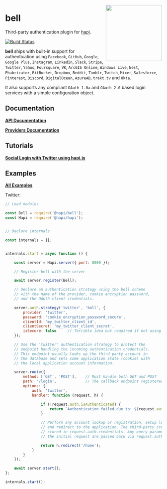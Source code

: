 <a href="http://hapijs.com"><img src="https://raw.githubusercontent.com/hapijs/assets/master/images/family.png" width="180px" align="right" /></a>

# bell

Third-party authentication plugin for [hapi](https://github.com/hapijs/hapi).

[![Build Status](https://secure.travis-ci.org/hapijs/bell.svg?branch=master)](http://travis-ci.org/hapijs/bell)

**bell** ships with built-in support for authentication using `Facebook`, `GitHub`, `Google`,
`Google Plus`, `Instagram`, `LinkedIn`, `Slack`, `Stripe`, `Twitter`, `Yahoo`, `Foursquare`,
`VK`, `ArcGIS Online`, `Windows Live`, `Nest`, `Phabricator`, `BitBucket`, `Dropbox`, `Reddit`,
`Tumblr`, `Twitch`, `Mixer`, `Salesforce`, `Pinterest`, `Discord`, `DigitalOcean`, `AzureAD`,
`trakt.tv` and `Okta`.

It also supports any compliant `OAuth 1.0a` and `OAuth 2.0` based login services with a simple
configuration object.

## Documentation

[**API Documentation**](API.md)

[**Providers Documentation**](Providers.md)

## Tutorials

[**Social Login with Twitter using hapi.js**](http://mph-web.de/social-signup-with-twitter-using-hapi-js/)

## Examples

[**All Examples**](/examples)

Twitter:

```js
// Load modules

const Bell = require('@hapi/bell');
const Hapi = require('@hapi/hapi');


// Declare internals

const internals = {};


internals.start = async function () {

    const server = Hapi.server({ port: 8000 });

    // Register bell with the server

    await server.register(Bell);

    // Declare an authentication strategy using the bell scheme
    // with the name of the provider, cookie encryption password,
    // and the OAuth client credentials.

    server.auth.strategy('twitter', 'bell', {
        provider: 'twitter',
        password: 'cookie_encryption_password_secure',
        clientId: 'my_twitter_client_id',
        clientSecret: 'my_twitter_client_secret',
        isSecure: false     // Terrible idea but required if not using HTTPS especially if developing locally
    });

    // Use the 'twitter' authentication strategy to protect the
    // endpoint handling the incoming authentication credentials.
    // This endpoint usually looks up the third party account in
    // the database and sets some application state (cookie) with
    // the local application account information.

    server.route({
        method: ['GET', 'POST'],    // Must handle both GET and POST
        path: '/login',             // The callback endpoint registered with the provider
        options: {
            auth: 'twitter',
            handler: function (request, h) {

                if (!request.auth.isAuthenticated) {
                    return `Authentication failed due to: ${request.auth.error.message}`;
                }

                // Perform any account lookup or registration, setup local session,
                // and redirect to the application. The third-party credentials are
                // stored in request.auth.credentials. Any query parameters from
                // the initial request are passed back via request.auth.credentials.query.

                return h.redirect('/home');
            }
        }
    });

    await server.start();
};

internals.start();
```
